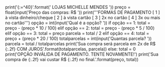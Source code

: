print('{:=^40}'.format(' LOJAS MICHELLE MENDES '))
preço = float(input('Preço das compras: R$ '))
print('''FORMAS DE PAGAMENTO
[ 1 ] à vista dinheiro/cheque
[ 2 ] à vista cartão
[ 3 ] 2x no cartão
[ 4 ] 3x ou mais no cartão''')
opção = int(input('Qual é a opção? '))
if opção == 1:
    total = preço - (preço * 10 / 100)
elif opção == 2:
    total = preço - (preço * 5 / 100)
elif opção == 3:
    total = preço
    parcela = total / 2
elif opção == 4:
    total = preço + (preço * 20 / 100)
    totalparcelas = int(input('Quantas parcela? '))
    parcela = total / totalparcelas
    print('Sua compra será parcela em 2x de R$ {:.2f} COM JUROS'.format(totalparcelas, parcela))
else:
    total = 0
    print('OPÇÃO INVÁLIDA DE PAGAMENTO. TENTE NOVAMENTE!')
print('Sua compra de {:.2f} vai custar R$ {:.2f} no final.'.format(preço, total))

